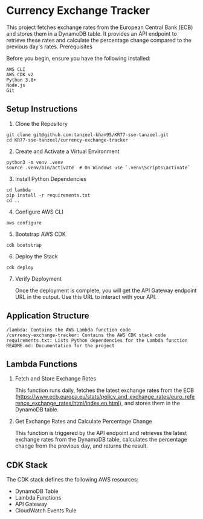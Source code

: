 # Currency Exchange Tracker

This project fetches exchange rates from the European Central Bank (ECB) and stores them in a DynamoDB table. It provides an API endpoint to retrieve these rates and calculate the percentage change compared to the previous day's rates.
Prerequisites

Before you begin, ensure you have the following installed:

    AWS CLI
    AWS CDK v2
    Python 3.8+
    Node.js
    Git

## Setup Instructions

1. Clone the Repository

```
git clone git@github.com:tanzeel-khan95/KR77-sse-tanzeel.git
cd KR77-sse-tanzeel/currency-exchange-tracker
```
   
2. Create and Activate a Virtual Environment

```
python3 -m venv .venv
source .venv/bin/activate  # On Windows use `.venv\Scripts\activate`
```
  
3. Install Python Dependencies

```
cd lambda
pip install -r requirements.txt
cd ..
```

4. Configure AWS CLI

```
aws configure
```

5. Bootstrap AWS CDK

```
cdk bootstrap
```

6. Deploy the Stack

```
cdk deploy
```

7. Verify Deployment

    Once the deployment is complete, you will get the API Gateway endpoint URL in the output. Use this URL to interact with your API.

## Application Structure

    /lambda: Contains the AWS Lambda function code
    /currency-exchange-tracker: Contains the AWS CDK stack code
    requirements.txt: Lists Python dependencies for the Lambda function
    README.md: Documentation for the project

## Lambda Functions
1. Fetch and Store Exchange Rates

    This function runs daily, fetches the latest exchange rates from the ECB (https://www.ecb.europa.eu/stats/policy_and_exchange_rates/euro_reference_exchange_rates/html/index.en.html), and stores them in the DynamoDB table.
2. Get Exchange Rates and Calculate Percentage Change

    This function is triggered by the API endpoint and retrieves the latest exchange rates from the DynamoDB table, calculates the percentage change from the previous day, and returns the result.

## CDK Stack

The CDK stack defines the following AWS resources:

- DynamoDB Table
- Lambda Functions
- API Gateway
- CloudWatch Events Rule

